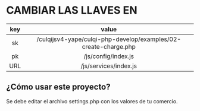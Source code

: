 # CAMBIAR LAS LLAVES EN

|  key  |                              value                              |
| :---: | :-------------------------------------------------------------: |
|  sk   | /culqijsv4-yape/culqi-php-develop/examples/02-create-charge.php |
|  pk   |                       /js/config/index.js                       |
|  URL  |                      /js/services/index.js                      |

## ¿Cómo usar este proyecto? 

Se debe editar el archivo settings.php con los valores de tu comercio.
